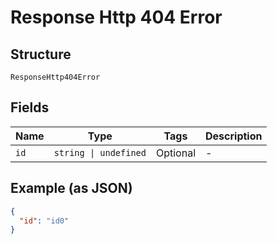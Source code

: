 
# Response Http 404 Error

## Structure

`ResponseHttp404Error`

## Fields

| Name | Type | Tags | Description |
|  --- | --- | --- | --- |
| `id` | `string \| undefined` | Optional | - |

## Example (as JSON)

```json
{
  "id": "id0"
}
```

